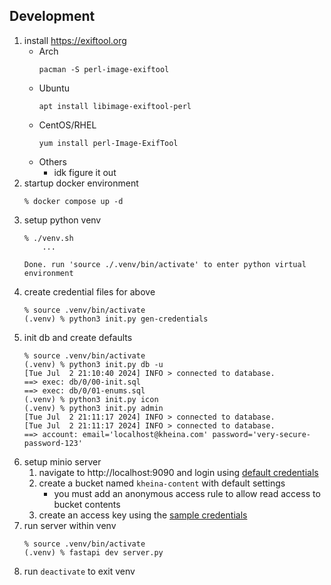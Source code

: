 ## Development
1. install https://exiftool.org
	- Arch
		```
		pacman -S perl-image-exiftool
		```
	- Ubuntu
		```
		apt install libimage-exiftool-perl
		```
	- CentOS/RHEL
		```
		yum install perl-Image-ExifTool
		```
	- Others
		* idk figure it out
2. startup docker environment
	```shell
	% docker compose up -d
	```
3. setup python venv
	```shell
	% ./venv.sh
		...

	Done. run 'source ./.venv/bin/activate' to enter python virtual environment
	```
4. create credential files for above
	```shell
	% source .venv/bin/activate
	(.venv) % python3 init.py gen-credentials
	```
5. init db and create defaults
	```shell
	% source .venv/bin/activate
	(.venv) % python3 init.py db -u
	[Tue Jul  2 21:10:40 2024] INFO > connected to database.
	==> exec: db/0/00-init.sql
	==> exec: db/0/01-enums.sql
	(.venv) % python3 init.py icon
	(.venv) % python3 init.py admin
	[Tue Jul  2 21:11:17 2024] INFO > connected to database.
	[Tue Jul  2 21:11:17 2024] INFO > connected to database.
	==> account: email='localhost@kheina.com' password='very-secure-password-123'
	```
6. setup minio server
	1. navigate to http://localhost:9090 and login using [default credentials](./docker-compose.yml#l55-l56)
	2. create a bucket named `kheina-content` with default settings
		- you must add an anonymous access rule to allow read access to bucket contents
	3. create an access key using the [sample credentials](./sample-creds.json#l26-l27)
7. run server within venv
	```shell
	% source .venv/bin/activate
	(.venv) % fastapi dev server.py
	```
8. run `deactivate` to exit venv
